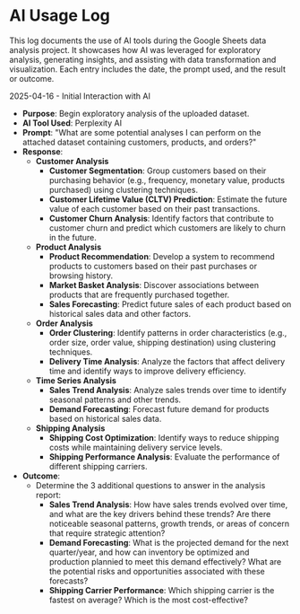 # AI Usage Log

This log documents the use of AI tools during the Google Sheets data analysis project. It showcases how AI was leveraged for exploratory analysis, generating insights, and assisting with data transformation and visualization. Each entry includes the date, the prompt used, and the result or outcome.

2025-04-16 - Initial Interaction with AI

- **Purpose**: Begin exploratory analysis of the uploaded dataset.
- **AI Tool Used**: Perplexity AI
- **Prompt**: "What are some potential analyses I can perform on the attached dataset containing customers, products, and orders?"
- **Response**:
  - **Customer Analysis**
    - **Customer Segmentation**: Group customers based on their purchasing behavior (e.g., frequency, monetary value, products purchased) using clustering techniques.
    - **Customer Lifetime Value (CLTV) Prediction**: Estimate the future value of each customer based on their past transactions.
    - **Customer Churn Analysis**: Identify factors that contribute to customer churn and predict which customers are likely to churn in the future.
  - **Product Analysis**
    - **Product Recommendation**: Develop a system to recommend products to customers based on their past purchases or browsing history.
    - **Market Basket Analysis**: Discover associations between products that are frequently purchased together.
    - **Sales Forecasting**: Predict future sales of each product based on historical sales data and other factors.
  - **Order Analysis**
    - **Order Clustering**: Identify patterns in order characteristics (e.g., order size, order value, shipping destination) using clustering techniques.
    - **Delivery Time Analysis**: Analyze the factors that affect delivery time and identify ways to improve delivery efficiency.
  - **Time Series Analysis**
    - **Sales Trend Analysis**: Analyze sales trends over time to identify seasonal patterns and other trends.
    - **Demand Forecasting**: Forecast future demand for products based on historical sales data.
  - **Shipping Analysis**
    - **Shipping Cost Optimization**: Identify ways to reduce shipping costs while maintaining delivery service levels.
    - **Shipping Performance Analysis**: Evaluate the performance of different shipping carriers.
- **Outcome**:
  - Determine the 3 additional questions to answer in the analysis report:
    - **Sales Trend Analysis**: How have sales trends evolved over time, and what are the key drivers behind these trends? Are there noticeable seasonal patterns, growth trends, or areas of concern that require strategic attention?
    - **Demand Forecasting**: What is the projected demand for the next quarter/year, and how can inventory be optimized and production plannied to meet this demand effectively? What are the potential risks and opportunities associated with these forecasts?
    - **Shipping Carrier Performance**: Which shipping carrier is the fastest on average? Which is the most cost-effective?
